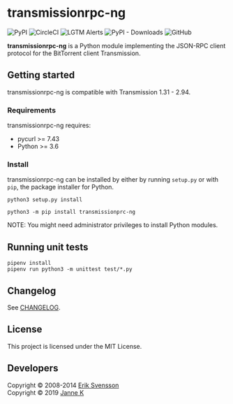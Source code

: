 # transmissionrpc-ng

![PyPI](https://img.shields.io/pypi/v/transmissionrpc-ng?style=for-the-badge)
![CircleCI](https://img.shields.io/circleci/build/github/0x022b/transmissionrpc-ng?style=for-the-badge)
![LGTM Alerts](https://img.shields.io/lgtm/alerts/github/0x022b/transmissionrpc-ng?style=for-the-badge)
![PyPI - Downloads](https://img.shields.io/pypi/dm/transmissionrpc-ng?style=for-the-badge)
![GitHub](https://img.shields.io/github/license/0x022b/transmissionrpc-ng?style=for-the-badge)

**transmissionrpc-ng** is a Python module implementing the JSON-RPC client
protocol for the BitTorrent client Transmission.

## Getting started

transmissionrpc-ng is compatible with Transmission 1.31 - 2.94.

### Requirements

transmissionrpc-ng requires:

* pycurl >= 7.43
* Python >= 3.6

### Install

transmissionrpc-ng can be installed by either by running `setup.py` or with
`pip`, the package installer for Python.

```shell
python3 setup.py install
```

```shell
python3 -m pip install transmissionprc-ng
```

NOTE: You might need administrator privileges to install Python modules.

## Running unit tests

```shell
pipenv install
pipenv run python3 -m unittest test/*.py
```

## Changelog

See [CHANGELOG][changelog].

## License

This project is licensed under the MIT License.

## Developers

Copyright &copy; 2008-2014 [Erik Svensson][blueluna]\
Copyright &copy; 2019 [Janne K][0x022b]

[0x022b]: https://github.com/0x022b
[blueluna]: https://www.bitbucket.org/blueluna
[changelog]: https://github.com/0x022b/transmissionrpc-ng/blob/master/CHANGELOG.md
